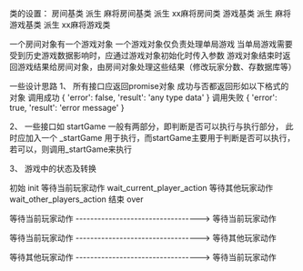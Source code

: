 类的设置：
房间基类    派生    麻将房间基类    派生    xx麻将房间类
游戏基类    派生    麻将游戏基类    派生    xx麻将游戏类

一个房间对象有一个游戏对象
一个游戏对象仅负责处理单局游戏
当单局游戏需要受到历史游戏数据影响时，应通过游戏对象初始化时传入参数
游戏对象结束时返回游戏结果给房间对象，由房间对象处理这些结果（修改玩家分数、存数据库等）

一些设计思路
1、
所有接口应返回promise对象
成功与否都返回形如以下格式的对象
调用成功
{
    'error': false,
    'result': 'any type data'
}
调用失败
{
    'error': true,
    'result': 'error message'
}

2、
一些接口如 startGame 一般有两部分，即判断是否可以执行与执行部分，
   此时应加入一个 _startGame 用于执行，而startGame主要用于判断是否可以执行，
   若可以，则调用_startGame来执行


3、
游戏中的状态及转换

初始 init
等待当前玩家动作 wait_current_player_action
等待其他玩家动作 wait_other_players_action
结束 over

等待当前玩家动作 ----------------------------------> 等待当前玩家动作

等待当前玩家动作 ----------------------------------> 等待其他玩家动作

等待其他玩家动作 ----------------------------------> 等待当前玩家动作
